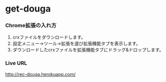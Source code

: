 get-douga
=========

### Chrome拡張の入れ方
1. crxファイルをダウンロードします。
2. 設定メニュー->ツール->拡張を選び拡張機能タブを表示します。
3. ダウンロードしたcrxファイルを拡張機能タブにドラッグ&ドロップします。

### Live URL
http://rec-douga.herokuapp.com/
